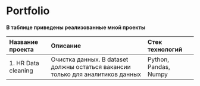 # Portfolio  
**В таблице приведены реализованные мной проекты**
  
  |Название проекта   | Описание           |Стек технологий       |
  |:------------------|:-------------------|:---------------------|
  |1.	HR Data cleaning|Очистка данных. В dataset должны остаться вакансии только для аналитиков данных|Python, Pandas, Numpy |
